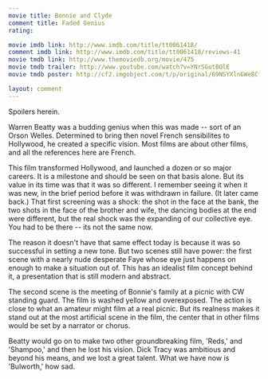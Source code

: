 ```yaml
---
movie title: Bonnie and Clyde
comment title: Faded Genius
rating: 

movie imdb link: http://www.imdb.com/title/tt0061418/
comment imdb link: http://www.imdb.com/title/tt0061418/reviews-41
movie tmdb link: http://www.themoviedb.org/movie/475
movie tmdb trailer: http://www.youtube.com/watch?v=YNrSGutBOlE
movie tmdb poster: http://cf2.imgobject.com/t/p/original/69NSYXlnGWe8CfekNJIuwSIRNmS.jpg

layout: comment
---
```


Spoilers herein.

Warren Beatty was a budding genius when this was made -- sort of an Orson Welles. Determined to bring then novel French sensibilites to Hollywood, he created a specific vision. Most films are about other films, and all the references here are French.

This film transformed Hollywood, and launched a dozen or so major careers. It is a milestone and should be seen on that basis alone. But its value in its time was that it was so different. I remember seeing it when it was new, in the brief period before it was withdrawn in failure. (It later came back.) That first screening was a shock: the shot in the face at the bank, the two shots in the face of the brother and wife, the dancing bodies at the end were different, but the real shock was the expanding of our collective eye. You had to be there -- its not the same now.

The reason it doesn't have that same effect today is because it was so successful in setting a new tone. But two scenes still have power: the first scene with a nearly nude desperate Faye whose eye just happens on enough to make a situation out of. This has an idealist film concept behind it, a presentation that is still modern and abstract.

The second scene is the meeting of Bonnie's family at a picnic with CW standing guard. The film is washed yellow and overexposed. The action is close to what an amateur might film at a real picnic. But its realness makes it stand out at the most artificial scene in the film, the center that in other films would be set by a narrator or chorus. 

Beatty would go on to make two other groundbreaking film, 'Reds,' and 'Shampoo,' and then he lost his vision. Dick Tracy was ambitious and beyond his means, and we lost a great talent. What we have now is 'Bulworth,' how sad.